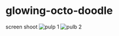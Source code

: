# glowing-octo-doodle

screen shoot 
![pulp 1](https://user-images.githubusercontent.com/65136237/138018643-ff62d0cc-0927-4245-837e-934f628a32aa.PNG)
![pulb 2](https://user-images.githubusercontent.com/65136237/138018665-07563228-ecb3-4a52-bd61-1ac1489253fe.PNG)

